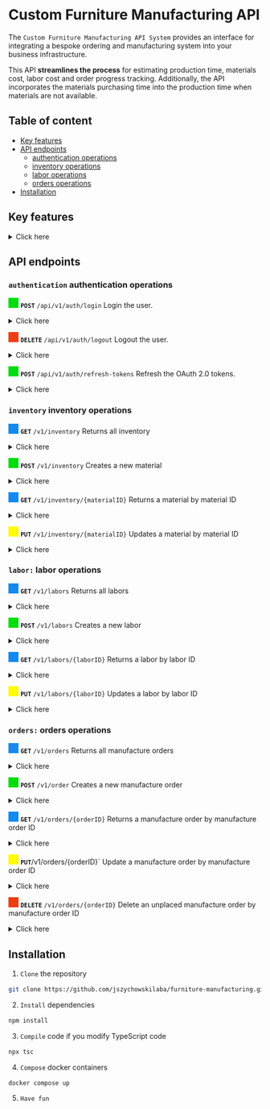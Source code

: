 # Custom Furniture Manufacturing API

The `Custom Furniture Manufacturing API System` provides an interface for integrating a bespoke ordering and manufacturing system into your business infrastructure.

This API **streamlines the process** for estimating production time, materials cost, labor cost and order progress tracking. Additionally, the API incorporates the materials purchasing time into the production time when materials are not available.

## Table of content

- [Key features](#key-features)
- [API endpoints](#api-endpoints)
  - [authentication operations](#authentication-authentication-operations)
  - [inventory operations](#inventory-inventory-operations)
  - [labor operations](#labor-labor-operations)
  - [orders operations](#orders-orders-operations)
- [Installation](#installation)

## Key features

<details>
  <summary>Click here</summary>

- **Time estimation:** estimates an order production time based into;

- materials purchasing time
- production time for each manufacturing step

- **Cost calculation:** calculates an order cost based in;

  - materials using predefined material costs
  - labor using predefined cost structures

- **Progress tracking:** provide an order status based in:

  - reception of materials
  - actual manufacturing process step

- **Order management:**

  - provides information of all or individual orders
  - allows order cancellation or modification

- **Inventory management:**

  - manages inventory of materials and their associated cost and purchasing time
  - automatically adjust inventory when materials are used or reserved for an order

- **Manufacturing order placement:** accept and validates custom order placement based on;

  - material availability
  - pre existing labor structures
  - total production time

- **Labor structure management:** manages labor structured cost based on:

  - labor time
  - labor cost
  </details>

## API endpoints

### **`authentication`** authentication operations

![](./images/post-colour.png) **`POST`** `/api/v1/auth/login` Login the user.

<details>
  <summary>Click here</summary>

Server side create OAuth 2.0 tokens, stores them in DB and return them.

- **Request**

  ```
  // Example

  // Header
  Content-Type: application/x-www-form-urlencoded

  // Body
  client_id=juan&client_secret=5678910

  ```

- **Responses**

  - 201 OK. Response with a **access_token**, **refresh_token** and **expires_in** (expiration time of access_token in seconds). Tokens must be stored by client.

  ```
  // Example

  // Header
  HTTP/1.1 200 OK
  Content-Type: application/json; charset=utf-8

  // Body
  {
    "access_token": "1ad67c7c-785d-4968-b34d-2d77d5802bbf",
    "refresh_token": "d4917ddd-11bb-404b-ac6d-a3123de3e24c",
    "expires_in": 60
  }
  ```

  - 400 Bad Request. (Missing argument). Response body with a JSON informative message.

  - 404 Not Found. (Invalid credentials). Response body with a JSON informative message.

  - 500 Internal Server Error. Response body with a JSON informative message.

</details>

![](./images/delete-colour.png) **`DELETE`** `/api/v1/auth/logout` Logout the user.

<details>
  <summary>Click here</summary>

Server side delete the OAuth 2.0 tokens from the DB.

- **Request**

  ```
  // Example

  // Header
  Authorization: c326b621-167f-4192-9845-b11cc01597fb // Valid token
  ```

- **Responses**

  - 204 No Content. (Successful logout).

  - 400 Bad Request. (Missing authentication token). Response body with a JSON informative message.

  - 401 Unauthorized. (Invalid authentication token). Response body with a JSON informative message.

  - 500 Internal Server Error. Response body with a JSON informative message.

</details>

![](./images/post-colour.png) **`POST`** `/api/v1/auth/refresh-tokens` Refresh the OAuth 2.0 tokens.

<details>
  <summary>Click here</summary>

Server side generates a new token and a new refresh token, update the old ones in the DB side and response with the new tokens.

- **Request**

  ```
  // Example

  // Header
  Content-Type: application/x-www-form-urlencoded

  // Body
  refresh_token=1ea0e31e-2fc8-429b-9038-827f35e42dc3
  ```

- **Responses**

  - 200 OK. Response with a **new token** and a **new refresh token**. Tokens must be stored by client.

  ```
  // Example

  // Header
  HTTP/1.1 200 OK
  Content-Type: application/json; charset=utf-8

  // Body
  {
    "access_token": "add11a75-3dfa-4f76-888e-967a1a1a738a",
    "refresh_token": "51b27992-2043-4233-9dc9-56c31086688d",
    "expires_in": 60
  }
  ```

  - 400 Bad Request. (Missing authentication token). Response body with a JSON informative message.

  - 401 Unauthorized. (Invalid authentication token). Response body with a JSON informative message.

  - 500 Internal Server Error. Response body with a JSON informative message.

</details>

### **`inventory`** inventory operations

![](./images/get-colour.png) **`GET`** `/v1/inventory` Returns all inventory

<details>
  <summary>Click here</summary>

Returns all inventory stored in DB.

- **Responses**

  - 200 OK

    ```
    // Example

    // Header
    HTTP 200 OK
    Content-Type: application/json

    // Body
    [
      {
        "id": "a7cbefaf-b451-4a40-8e77-753bf1f5f639",
        "createdAt": "4/10/2023, 3:58:56 PM",
        "internalCode": "w-01",
        "description": "wood",
        "quantity": 24,
        "pricePerUnit": 15,
        "unit": "m2",
        "purchaseTime": 5,
        "internalNotes": "some notes
      },
      {
        "id": "6f69f3d7-7d7f-4cac-b0c1-82fa337d797c",
        "createdAt": "3/10/2023, 2:58:56 PM",
        "internalCode" "n-01",
        "description": "nails",
        "quantity": 1000,
        "pricePerUnit": 0.12,
        "unit": "unit",
        "purchaseTime": 1,
        "internalNotes": "some notes
      }
    ]
    ```

  - 204 No Content. (Inventory is empty).
  - 401 Unauthorized. (Invalid authentication token). Response body with a JSON informative message.
  - 500 Internal Server Error. Response body with a JSON informative message.

</details>

![](./images/post-colour.png) **`POST`** `/v1/inventory` Creates a new material

<details>
  <summary>Click here</summary>

Creates a new material and store it in DB.

- **Request**

  ```
  // Example

  // Header
  Content-Type: application/json; charset=utf-8
  Authorization: c326b621-167f-4192-9845-b11cc01597fb // Valid token

  // Body
  {
    "internalCode": "w-01",
    "description": "Light ocher reflective wood board of 2 inches wide",
    "quantity": 24,
    "pricePerUnit": 15,
    "unit": "m2",
    "purchaseTime": 5
    "internalNotes": "used for tables top"
  }
  ```

- **Responses**
  - 204 No Content. The material has been created and stored in DB.
  - 400 Bad Request. Response body with a JSON informative message.
  - 401 Unauthorized. (Invalid authentication token). Response body with a JSON informative message.
  - 409 Conflict. (Internal code already used in another material). Response body with a JSON informative message.
  - 500 Internal Server Error. Response body with a JSON informative message.

</details>

![](./images/get-colour.png) **`GET`** `/v1/inventory/{materialID}` Returns a material by material ID

<details>
  <summary>Click here</summary>

Returns a material by material ID stored in the DB.

- **Responses**

  - 200 OK

    ```
    // Example

    // Header
    HTTP 200 OK
    Content-Type: application/json

    // Body
    {
      "id": "a7cbefaf-b451-4a40-8e77-753bf1f5f639",
      "createdAt": "4/10/2023, 3:58:56 PM",
      "internalCode": "w-01",
      "description": "wood",
      "quantity": 24,
      "pricePerUnit": 15,
      "unit": "m2",
      "purchaseTime": 5,
      "internalNotes": "some notes
    }
    ```

  - 404 No Found. (The material does not exist).
  - 401 Unauthorized. (Invalid authentication token). Response body with a JSON informative message.
  - 500 Internal Server Error. Response body with a JSON informative message.

</details>

![](./images/put-colour.png) **`PUT`** `/v1/inventory/{materialID}` Updates a material by material ID

<details>
  <summary>Click here</summary>
  
  Updates a material by material ID and update the DB.

- **Request**

  ```
  // Example

  // Header
  Content-Type: application/json; charset=utf-8
  Authorization: c326b621-167f-4192-9845-b11cc01597fb // Valid token

  // Body
  {
    "internalCode": "new internal code",
    "description": "new description",
    "quantity": 3,
    "pricePerUnit": 2,
    "unit": "new unit",
    "purchaseTime": 3
    "internalNotes": "new internal note"
  }
  ```

- **Responses**
  - 204 No Content. (Successful update)
  - 400 Bad Request. Response body with a JSON informative message.
  - 404 Not Found. (Material ID not found in DB). Response body with a JSON informative message.
  - 500 Internal Server Error. Response body with a JSON informative message.

</details>

### **`labor:`** labor operations

![](./images/get-colour.png) **`GET`** `/v1/labors` Returns all labors

<details>
  <summary>Click here</summary>

Return all created labors from DB

- **Responses**

  - 200 OK

    ```
    // Example

    // Header
    HTTP 200 OK
      Content-Type: application/json

    // Body
    [
      {
        "id": "7b45ccd1-e1c3-4e75-99ed-aa41bcc98dd1",
        "createdAt": "4/10/2023, 1:55:56 PM",
        "description": "screw a leg",
        "pricePerUnit": 1, // USD
        "timePerUnit": 2, // seconds
        "unit": "unit"
      },
      {
        "id": "cfb4b8ec-fea7-41c1-aa00-a88456ddf7c0",
        "createdAt": "2/10/2023, 1:23:54 PM",
        "description": "sanding board surface",
        "pricePerUnit": 30, // USD
        "timePerUnit": 3600, // seconds
        "unit": "m2"
      }
    ]
    ```

  - 204 No Content. (Labor list is empty).
  - 401 Unauthorized. (Invalid authentication token). Response body with a JSON informative message.
  - 500 Internal Server Error. Response body with a JSON informative message.

</details>

![](./images/post-colour.png) **`POST`** `/v1/labors` Creates a new labor

<details>
  <summary>Click here</summary>

Creates a new labor and stores it in DB.

- **Request**

  ```
  // Example

  // Header
  Content-Type: application/json; charset=utf-8
  Authorization: c326b621-167f-4192-9845-b11cc01597fb // Valid token

  // Body
  {
    "description": "screw a leg",
    "pricePerUnit": 24, // USD
    "timePerUnit": 2, // seconds
    "unit": "unit"
  }
  ```

- **Responses**
  - 201 No Content. The resource has been created and stored in DB
  - 400 Bad Request. Response body with a JSON informative message
  - 401 Unauthorized. (Invalid authentication token). Response body with a JSON informative message.
  - 500 Internal Server Error. Response body with a JSON informative message.

</details>

![](./images/get-colour.png) **`GET`** `/v1/labors/{laborID}` Returns a labor by labor ID

<details>
  <summary>Click here</summary>

Returns a labor stored in the DB by its ID

- **Responses**

  - 200 OK

  ```
  // Example

  // Header
  HTTP 200 OK
  Content-Type: application/json

  // Body
  {
    "id": "7b45ccd1-e1c3-4e75-99ed-aa41bcc98dd1",
    "createdAt": "4/10/2023, 1:55:56 PM",
    "description": "screw a leg",
    "pricePerUnit": 1,
    "timePerUnit": 2,
    "unit": "unit"
  }
  ```

  - 404 Not Found. (The labor is not stored in the DB).
  - 401 Unauthorized. (Invalid authentication token). Response body with a JSON informative message.
  - 500 Internal Server Error. Response body with a JSON informative message.

</details>

![](./images/put-colour.png) **`PUT`** `/v1/labors/{laborID}` Updates a labor by labor ID

<details>
  <summary>Click here</summary>

Updates labor by its ID and update the DB.

- **Request**

  ```
  // Example

  // Header
  Content-Type: application/json; charset=utf-8
  Authorization: c326b621-167f-4192-9845-b11cc01597fb // Valid token

  // Body
  {
    "description": "screw a leg",
    "pricePerUnit": 1,
    "timePerUnit": 2,
    "unit": "unit"
  }
  ```

- **Responses**
  - 204 No Content. (Successful update)
  - 400 Bad Request. Response body with a JSON informative message.
  - 404 Not Found. (Labor ID not found in DB). Response body with a JSON informative message
  - 500 Internal Server Error. Response body with a JSON informative message.

</details>

### **`orders:`** orders operations

![](./images/get-colour.png) **`GET`** `/v1/orders` Returns all manufacture orders

<details>
  <summary>Click here</summary>

Return all manufacture orders stored in the DB.

- **Responses**

  - 200 OK

  ```
  // Example

  // Header
  HTTP 200 OK
  Content-Type: application/json

  // Body
  [
    {
      "id": "54c42fec-f0a5-4e39-b9f6-e42e2a3c0222",
      "createdAt": "4/10/2023, 1:55:56 PM",
      "internalCode": "AT-01",
      "description": "antique table",
      "status": "pending",
      "manufactured": 0,
      "price": 450,
      "totalProductionTime": 143,
      "unitsToManufacture": 25,
      "materials": [
        { "id": "4818bf86-d823-447c-8b44-314b9f3c6006", "quantity": 4 },
        { "id": "1e763ff7-c953-4648-8662-535e2666ddb9", "quantity": 8 }
      ],
      "labors": [
        { "id": "58aed305-ca17-4885-8be7-0d66160112b9", "quantity": 1 },
        { "id": "557fa85c-08bf-48dd-a7d5-7d3df895881c", "quantity": 3 }
      ],
      "internalNote": "some special instructions about the order"
    },
    {
      "id": "26cfc6a8-3b4f-462c-bac7-5225e8586797",
      "createdAt": "2/10/2023, 1:23:54 PM",
      "internalCode": "AT-01",
      "description": "antique chair",
      "status": "in production",
      "manufactured": 40,
      "price": 3000,
      "totalProductionTime": 15,
      "unitsToManufacture": 100,
      "materials": [
        { "id": "4818bf86-d823-447c-8b44-314b9f3c6006", "quantity": 4 },
        { "id": "1e763ff7-c953-4648-8662-535e2666ddb9", "quantity": 1450 }
      ],
      "labors": [
        { "id": "58aed305-ca17-4885-8be7-0d66160112b9", "quantity": 1 },
        { "id": "557fa85c-08bf-48dd-a7d5-7d3df895881c", "quantity": 100 }
      ],
      "internalNote": "some special instructions about the order"
    }
  ]
  ```

  - 204 No Content. (Manufacture order list is empty).
  - 401 Unauthorized. (Invalid authentication token). Response body with a JSON informative message.
  - 500 Internal Server Error. Response body with a JSON informative message.

</details>

![](./images/post-colour.png) **`POST`** `/v1/order` Creates a new manufacture order

<details>
  <summary>Click here</summary>

Creates a new manufacture order and stores it in DB.

- **Request**

  ```
  // Example

  // Header
  Content-Type: application/json; charset=utf-8
  Authorization: c326b621-167f-4192-9845-b11cc01597fb // Valid token

  // Body
  {
    "internalCode": "AT-01",
    "description": "antique table",
    "unitsToManufacture": 25,
    "materials": [
      { "id": "4818bf86-d823-447c-8b44-314b9f3c6006", "quantity": 4 },
      { "id": "1e763ff7-c953-4648-8662-535e2666ddb9", "quantity": 8 }
    ],
    "labors": [
      { "id": "58aed305-ca17-4885-8be7-0d66160112b9", "quantity": 1 },
      { "id": "557fa85c-08bf-48dd-a7d5-7d3df895881c", "quantity": 3 }
    ],
    "internalNote": "some internal note"
  }
  ```

- **Responses**
  - 204 No Content. The manufacture order has been created and stored in DB.
  - 400 Bad Request. Response body with a JSON informative message.
  - 401 Unauthorized. (Invalid authentication token). Response body with a JSON informative message.
  - 409 Conflict. (Internal code already used in another material). Response body with a JSON informative message.
  - 500 Internal Server Error. Response body with a JSON informative message.

</details>

![](./images/get-colour.png) **`GET`** `/v1/orders/{orderID}` Returns a manufacture order by manufacture order ID

<details>
  <summary>Click here</summary>

Return a manufacture order stored in DB by its ID.

- **Responses**

  - 200 OK

    ```
    // Example

    // Header
    HTTP 200 OK
    Content-Type: application/json

    // Body
    {
      "id": "54c42fec-f0a5-4e39-b9f6-e42e2a3c0222",
      "createdAt": "4/10/2023, 1:55:56 PM",
      "internalCode": "AT-01",
      "description": "antique table",
      "status": "pending",
      "manufactured": 0,
      "price": 450,
      "totalProductionTime": 143,
      "unitsToManufacture": 25,
      "materials": [
        { "id": "4818bf86-d823-447c-8b44-314b9f3c6006", "quantity": 4 },
        { "id": "1e763ff7-c953-4648-8662-535e2666ddb9", "quantity": 8 }
      ],
      "labors": [
        { "id": "58aed305-ca17-4885-8be7-0d66160112b9", "quantity": 1 },
        { "id": "557fa85c-08bf-48dd-a7d5-7d3df895881c", "quantity": 3 }
      ],
      "internalNote": "some internal note"
    }
    ```

  - 404 No Found. (The manufacture order does not exist).
  - 401 Unauthorized. (Invalid authentication token). Response body with a JSON informative message.
  - 500 Internal Server Error. Response body with a JSON informative message.

</details>

![](./images/put-colour.png) **`PUT`**/v1/orders/{orderID}` Update a manufacture order by manufacture order ID

<details>
  <summary>Click here</summary>

Update a stored manufacture order in the DB.

- **Request**

  ```
  // Example

  // Header
  Content-Type: application/json; charset=utf-8
  Authorization: c326b621-167f-4192-9845-b11cc01597fb // Valid token

  // Body
  {
    "internalCode": "AT-3",
    "description": "antique table",
    "status": "pending",
    "manufactured": 0,
    "price": 450,
    "totalProductionTime": 143,
    "unitsToManufacture": 25,
    "materials": [
      { "id": "4818bf86-d823-447c-8b44-314b9f3c6006", "quantity": 4 },
      { "id": "1e763ff7-c953-4648-8662-535e2666ddb9", "quantity": 8 }
    ],
    "labors": [
      { "id": "58aed305-ca17-4885-8be7-0d66160112b9", "quantity": 1 },
      { "id": "557fa85c-08bf-48dd-a7d5-7d3df895881c", "quantity": 3 }
    ],
    "internalNote": "updating internal notes"
  }
  ```

- **Responses**
  - 204 No Content. (Successful update).
  - 400 Bad Request. Response body with a JSON informative message.
  - 401 Unauthorized. (Invalid authentication token). Response body with a JSON informative message.
  - 404 Not Found. (Manufacture order ID not found in DB). Response body with a JSON informative message.
  - 500 Internal Server Error. Response body with a JSON informative message.

</details>

![](./images/delete-colour.png) **`DELETE`** `/v1/orders/{orderID}` Delete an unplaced manufacture order by manufacture order ID

<details>
  <summary>Click here</summary>

Delete an unplaced manufacture order from the DB.

- **Responses**
  - 204 No Content. (Successful deletion)
  - 401 Unauthorized. (Invalid authentication token). Response body with a JSON informative message.
  - 404 Not Found. (Manufacture order ID not found in DB). Response body with a JSON informative message.
  - 500 Internal Server Error. Response body with a JSON informative message.

</details>

## Installation

1. `Clone` the repository

```bash
git clone https://github.com/jszychowskilaba/furniture-manufacturing.git
```

2. `Install` dependencies

```bash
npm install
```

3. `Compile` code if you modify TypeScript code

```bash
npx tsc
```

4. `Compose` docker containers

```bash
docker compose up
```

5. `Have fun`

```

```
